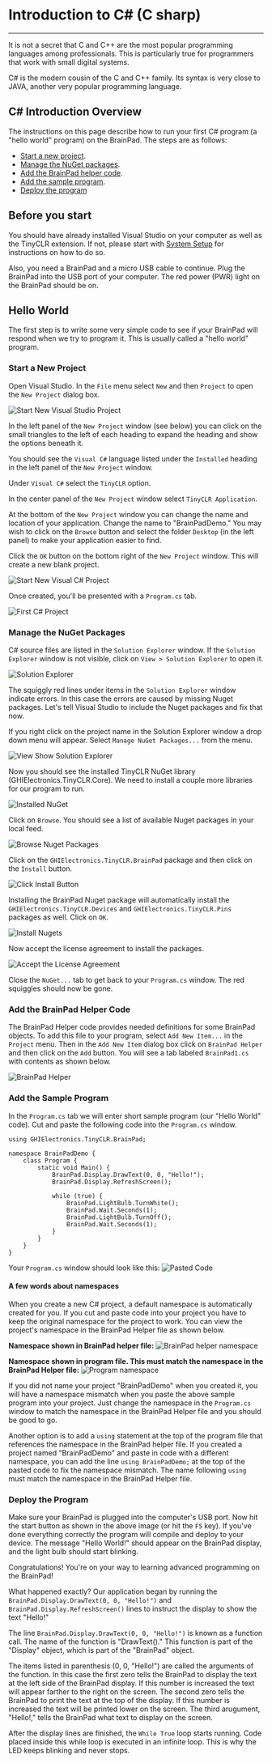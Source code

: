# Introduction to C# (C sharp)
---
It is not a secret that C and C++ are the most popular programming languages among professionals. This is particularly true for programmers that work with small digital systems.

C# is the modern cousin of the C and C++ family. Its syntax is very close to JAVA, another very popular programming language.

## C# Introduction Overview
The instructions on this page describe how to run your first C# program (a "hello world" program) on the BrainPad. The steps are as follows:

  * [Start a new project](#start-a-new-project).
  * [Manage the NuGet packages](#manage-the-nuget-packages).
  * [Add the BrainPad helper code](#add-the-brainpad-helper-code).
  * [Add the sample program](#add-the-sample-program).
  * [Deploy the program](#deploy-the-program)

## Before you start
You should have already installed Visual Studio on your computer as well as the TinyCLR extension. If not, please start with [System Setup](../system-setup.md) for instructions on how to do so.

Also, you need a BrainPad and a micro USB cable to continue. Plug the BrainPad into the USB port of your computer. The red power (PWR) light on the BrainPad should be on.

## Hello World
The first step is to write some very simple code to see if your BrainPad will respond when we try to program it. This is usually called a "hello world" program.

### Start a New Project

Open Visual Studio.  In the `File` menu select `New` and then `Project` to open the `New Project` dialog box.

![Start New Visual Studio Project](../vb/images/introduction/start-new-project.png)

In the left panel of the `New Project` window (see below) you can click on the small triangles to the left of each heading to expand the heading and show the options beneath it.

You should see the `Visual C#` language listed under the `Installed` heading in the left panel of the `New Project` window.

Under `Visual C#` select the `TinyCLR` option.

In the center panel of the `New Project` window select `TinyCLR Application`.

At the bottom of the `New Project` window you can change the name and location of your application. Change the name to "BrainPadDemo." You may wish to click on the `Browse` button and select the folder `Desktop` (in the left panel) to make your application easier to find.

Click the `OK` button on the bottom right of the `New Project` window.  This will create a new blank project.

![Start New Visual C# Project](images/introduction/new-project-window.png)

Once created, you'll be presented with a `Program.cs` tab.

![First C# Project](images/introduction/first-project.png)

### Manage the NuGet Packages
C# source files are listed in the `Solution Explorer` window. If the `Solution Explorer` window is not visible, click on `View > Solution Explorer` to open it.

![Solution Explorer](images/introduction/solution-explorer.png)

The squiggly red lines under items in the `Solution Explorer` window indicate errors. In this case the errors are caused by missing Nuget packages. Let's tell Visual Studio to include the Nuget packages and fix that now.

If you right click on the project name in the Solution Explorer window a drop down menu will appear. Select `Manage NuGet Packages...` from the menu.

![View Show Solution Explorer](images/introduction/manage-nuget-packages-menu.png) 

Now you should see the installed TinyCLR NuGet library (GHIElectronics.TinyCLR.Core). We need to install a couple more libraries for our program to run.

![Installed NuGet](images/introduction/click-on-browse.png)

Click on `Browse`. You should see a list of available Nuget packages in your local feed.

![Browse Nuget Packages](../vb/images/introduction/browse-nuget-packages.jpg)

Click on the `GHIElectronics.TinyCLR.BrainPad` package and then click on the `Install` button.

![Click Install Button](../vb/images/introduction/click-install-button.png)

Installing the BrainPad Nuget package will automatically install the `GHIElectronics.TinyCLR.Devices` and `GHIElectronics.TinyCLR.Pins` packages as well. Click on `OK`.

![Install Nugets](../vb/images/introduction/install-nugets.png)

Now accept the license agreement to install the packages.

![Accept the License Agreement](../vb/images/introduction/accept-license.png)

Close the `NuGet...` tab to get back to your `Program.cs` window. The red squiggles should now be gone.

### Add the BrainPad Helper Code

The BrainPad Helper code provides needed definitions for some BrainPad objects. To add this file to your program, select `Add New Item...` in the `Project` menu. Then in the `Add New Item` dialog box click on `BrainPad Helper` and then click on the `Add` button. You will see a tab labeled `BrainPad1.cs` with contents as shown below.

![BrainPad Helper](images/introduction/brainpad-helper.jpg)

### Add the Sample Program

In the `Program.cs` tab we will enter short sample program (our "Hello World" code). Cut and paste the following code into the `Program.cs` window.
```
using GHIElectronics.TinyCLR.BrainPad;

namespace BrainPadDemo {
    class Program {
        static void Main() {
            BrainPad.Display.DrawText(0, 0, "Hello!");
            BrainPad.Display.RefreshScreen();

            while (true) {
                BrainPad.LightBulb.TurnWhite();
                BrainPad.Wait.Seconds(1);
                BrainPad.LightBulb.TurnOff();
                BrainPad.Wait.Seconds(1);
            }
        }
    }
}
```

Your `Program.cs` window should look like this:
![Pasted Code](images/introduction/pasted-code.png)

#### A few words about namespaces

When you create a new C# project, a default namespace is automatically created for you. If you cut and paste code into your project you have to keep the original namespace for the project to work. You can view the project's namespace in the BrainPad Helper file as shown below.

**Namespace shown in BrainPad helper file:**
![BrainPad helper namespace](images/introduction/helper-namespace.gif)

**Namespace shown in program file. This must match the namespace in the BrainPad Helper file:**
![Program namespace](images/introduction/program-namespace.gif)

If you did not name your project "BrainPadDemo" when you created it, you will have a namespace mismatch when you paste the above sample program into your project. Just change the namespace in the `Program.cs` window to match the namespace in the BrainPad Helper file and you should be good to go.

Another option is to add a `using` statement at the top of the program file that references the namespace in the BrainPad helper file. If you created a project named "BrainPadDemo" and paste in code with a different namespace, you can add the line `using BrainPadDemo;` at the top of the pasted code to fix the namespace mismatch. The name following `using` must match the namespace in the BrainPad Helper file.

### Deploy the Program
Make sure your BrainPad is plugged into the computer's USB port. Now hit the start button as shown in the above image (or hit the `F5` key). If you've done everything correctly the program will compile and deploy to your device. The message "Hello World!" should appear on the BrainPad display, and the light bulb should start blinking.

Congratulations! You're on your way to learning advanced programming on the BrainPad!

What happened exactly? Our application began by running the `BrainPad.Display.DrawText(0, 0, "Hello!")` and `BrainPad.Display.RefreshScreen()` lines to instruct the display to show the text "Hello!"

The line `BrainPad.Display.DrawText(0, 0, "Hello!")` is known as a function call. The name of the function is "DrawText()." This function is part of the "Display" object, which is part of the "BrainPad" object.

The items listed in parenthesis (0, 0, "Hello!") are called the arguments of the function. In this case the first zero tells the BrainPad to display the text at the left side of the BrainPad display. If this number is increased the text will appear farther to the right on the screen. The second zero tells the BrainPad to print the text at the top of the display. If this number is increased the text will be printed lower on the screen. The third arugument, "Hello!," tells the BrainPad what text to display on the screen.

After the display lines are finished, the `While True` loop starts running. Code placed inside this while loop is executed in an infinite loop. This is why the LED keeps blinking and never stops.